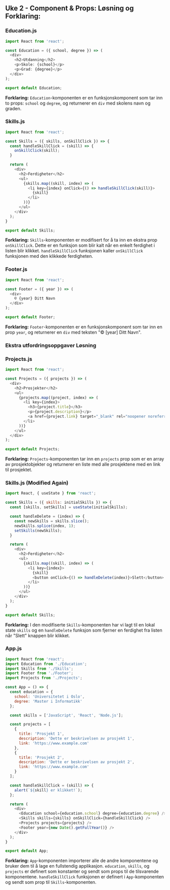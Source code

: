 ## Uke 2 - Component & Props: Løsning og Forklaring:

### **Education.js**
```javascript
import React from 'react';

const Education = ({ school, degree }) => (
  <div>
    <h2>Utdanning</h2>
    <p>Skole: {school}</p>
    <p>Grad: {degree}</p>
  </div>
);

export default Education;
```
**Forklaring:** 
`Education`-komponenten er en funksjonskomponent som tar inn to props: `school` og `degree`, og returnerer en `div` med skolens navn og graden. 

### **Skills.js**
```javascript
import React from 'react';

const Skills = ({ skills, onSkillClick }) => {
  const handleSkillClick = (skill) => {
    onSkillClick(skill);
  }

  return (
    <div>
      <h2>Ferdigheter</h2>
      <ul>
        {skills.map((skill, index) => (
          <li key={index} onClick={() => handleSkillClick(skill)}>
            {skill}
          </li>
        ))}
      </ul>
    </div>
  );
}

export default Skills;
```
**Forklaring:** 
`Skills`-komponenten er modifisert for å ta inn en ekstra prop `onSkillClick`. Dette er en funksjon som blir kalt når en enkelt ferdighet i listen blir klikket. `handleSkillClick` funksjonen kaller `onSkillClick` funksjonen med den klikkede ferdigheten.

### **Footer.js**
```javascript
import React from 'react';

const Footer = ({ year }) => (
  <div>
    © {year} Ditt Navn
  </div>
);

export default Footer;
```
**Forklaring:** 
`Footer`-komponenten er en funksjonskomponent som tar inn en prop `year`, og returnerer en `div` med teksten "© [year] Ditt Navn".

### **Ekstra utfordringsoppgaver Løsning**

### **Projects.js**
```javascript
import React from 'react';

const Projects = ({ projects }) => (
  <div>
    <h2>Prosjekter</h2>
    <ul>
      {projects.map((project, index) => (
        <li key={index}>
          <h3>{project.title}</h3>
          <p>{project.description}</p>
          <a href={project.link} target="_blank" rel="noopener noreferrer">Se Prosjekt</a>
        </li>
      ))}
    </ul>
  </div>
);

export default Projects;
```
**Forklaring:** 
`Projects`-komponenten tar inn en `projects` prop som er en array av prosjektobjekter og returnerer en liste med alle prosjektene med en link til prosjektet.

### **Skills.js (Modified Again)**
```javascript
import React, { useState } from 'react';

const Skills = ({ skills: initialSkills }) => {
  const [skills, setSkills] = useState(initialSkills);

  const handleDelete = (index) => {
    const newSkills = skills.slice();
    newSkills.splice(index, 1);
    setSkills(newSkills);
  }

  return (
    <div>
      <h2>Ferdigheter</h2>
      <ul>
        {skills.map((skill, index) => (
          <li key={index}>
            {skill}
            <button onClick={() => handleDelete(index)}>Slett</button>
          </li>
        ))}
      </ul>
    </div>
  );
}

export default Skills;
```
**Forklaring:** 
I den modifiserte `Skills`-komponenten har vi lagt til en lokal state `skills` og en `handleDelete` funksjon som fjerner en ferdighet fra listen når "Slett" knappen blir klikket.

### **App.js**
```javascript
import React from 'react';
import Education from './Education';
import Skills from './Skills';
import Footer from './Footer';
import Projects from './Projects';

const App = () => {
  const education = {
    school: 'Universitetet i Oslo',
    degree: 'Master i Informatikk'
  };

  const skills = ['JavaScript', 'React', 'Node.js'];

  const projects = [
    {
      title: 'Prosjekt 1',
      description: 'Dette er beskrivelsen av prosjekt 1',
      link: 'https://www.example.com'
    },
    {
      title: 'Prosjekt 2',
      description: 'Dette er beskrivelsen av prosjekt 2',
      link: 'https://www.example.com'
    }
  ];

  const handleSkillClick = (skill) => {
    alert(`${skill} er klikket!`);
  };

  return (
    <div>
      <Education school={education.school} degree={education.degree} />
      <Skills skills={skills} onSkillClick={handleSkillClick} />
      <Projects projects={projects} />
      <Footer year={new Date().getFullYear()} />
    </div>
  );
}

export default App;
```
**Forklaring:** 
`App`-komponenten importerer alle de andre komponentene og bruker dem til å lage en fullstendig applikasjon. `education`, `skills`, og `projects` er definert som konstanter og sendt som props til de tilsvarende komponentene. `handleSkillClick` funksjonen er definert i `App`-komponenten og sendt som prop til `Skills`-komponenten.
